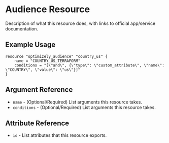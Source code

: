 # Audience Resource

Description of what this resource does, with links to official
app/service documentation.

## Example Usage

```hcl
resource "optimizely_audience" "country_us" {
    name = "COUNTRY_US_TERRAFORM"
    conditions = "[\"and\", {\"type\": \"custom_attribute\", \"name\": \"COUNTRY\", \"value\": \"us\"}]"
}
```

## Argument Reference

* `name` - (Optional/Required) List arguments this resource takes.
* `conditions` - (Optional/Required) List arguments this resource takes.

## Attribute Reference

* `id` - List attributes that this resource exports.
